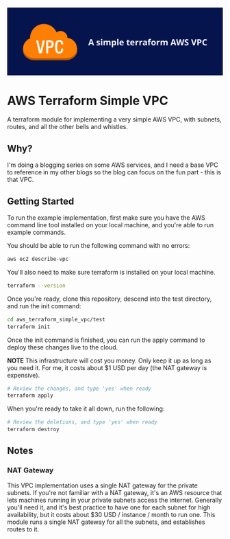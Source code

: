 ![A simple terraform AWS VPC](misc/banner.png)

# AWS Terraform Simple VPC
A terraform module for implementing a very simple AWS VPC, with subnets, routes, and all the other bells and whistles.

## Why?
I'm doing a blogging series on some AWS services, and I need a base VPC to reference in my other blogs so the blog can focus on the fun part - this is that VPC.

## Getting Started
To run the example implementation, first make sure you have the AWS command line tool installed on your local machine, and you're able to run example commands.

You should be able to run the following command with no errors:
```bash
aws ec2 describe-vpc
```

You'll also need to make sure terraform is installed on your local machine.
```bash
terraform --version
```

Once you're ready, clone this repository, descend into the test directory, and run the init command:
```bash
cd aws_terraform_simple_vpc/test
terraform init
```

Once the init command is finished, you can run the apply command to deploy these changes live to the cloud.

**NOTE** This infrastructure will cost you money. Only keep it up as long as you need it. For me, it costs about $1 USD per day (the NAT gateway is expensive).

```bash
# Review the changes, and type 'yes' when ready
terraform apply
```

When you're ready to take it all down, run the following:
```bash
# Review the deletions, and type 'yes' when ready
terraform destroy
```

## Notes

### NAT Gateway
This VPC implementation uses a single NAT gateway for the private subnets. If you're not familiar with a NAT gateway, it's an AWS resource that lets machines running in your private subnets access the internet. Generally you'll need it, and it's best practice to have one for each subnet for high availability, but it costs about $30 USD / instance / month to run one. This module runs a single NAT gateway for all the subnets, and establishes routes to it.

